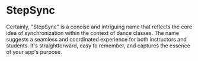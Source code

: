 # StepSync
Certainly, "StepSync" is a concise and intriguing name that reflects the core idea of synchronization within the context of dance classes. The name suggests a seamless and coordinated experience for both instructors and students. It's straightforward, easy to remember, and captures the essence of your app's purpose.
